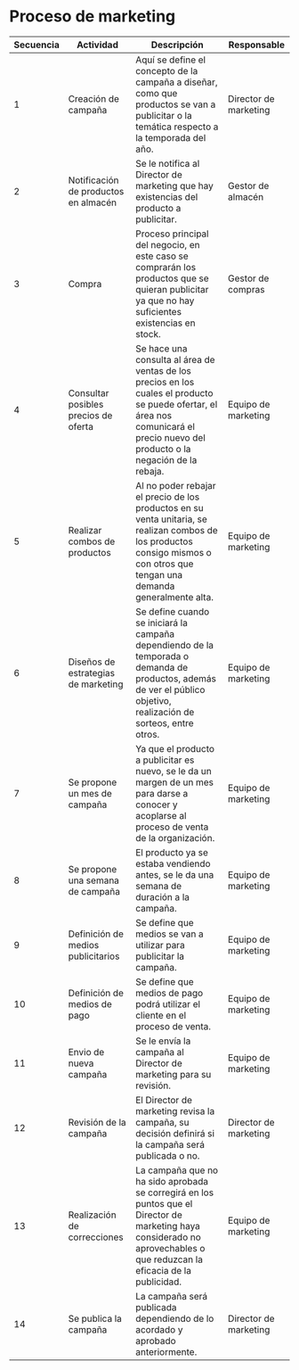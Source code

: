 # Proceso de marketing


| Secuencia | Actividad                                | Descripción                            | Responsable      |
|-----------|------------------------------------------|-----------------------------------------------------------------------|------------------|
| 1         | Creación de campaña | Aquí se define el concepto de la campaña a diseñar, como que productos se van a publicitar o la temática respecto a la temporada del año.| Director de marketing |
| 2         | Notificación de productos en almacén | Se le notifica al Director de marketing que hay existencias del producto a publicitar. | Gestor de almacén |
| 3         | Compra | Proceso principal del negocio, en este caso se comprarán los productos que se quieran publicitar ya que no hay suficientes existencias en stock. | Gestor de compras |
| 4         | Consultar posibles precios de oferta | Se hace una consulta al área de ventas de los precios en los cuales el producto se puede ofertar, el área nos comunicará el precio nuevo del producto o la negación de la rebaja. | Equipo de marketing |
| 5         | Realizar combos de productos | Al no poder rebajar el precio de los productos en su venta unitaria, se realizan combos de los productos consigo mismos o con otros que tengan una demanda generalmente alta.| Equipo de marketing |
| 6         | Diseños de estrategias de marketing | Se define cuando se iniciará la campaña dependiendo de la temporada o demanda de productos, además de ver el público objetivo, realización  de sorteos, entre otros. | Equipo de marketing |
| 7         | Se propone un mes de campaña | Ya que el producto a publicitar es nuevo, se le da un margen de un mes para darse a conocer y acoplarse al proceso de venta de la organización. | Equipo de marketing |
| 8         | Se propone una semana de campaña | El producto ya se estaba vendiendo antes, se le da una semana de duración a la campaña. | Equipo de marketing |
| 9         | Definición de medios publicitarios | Se define que medios se van a utilizar para publicitar la campaña. | Equipo de marketing |
| 10        | Definición de medios de pago | Se define que medios de pago podrá utilizar el cliente en el proceso de venta. | Equipo de marketing |
| 11        | Envio de nueva campaña | Se le envía la campaña al Director de marketing para su revisión. | Equipo de marketing |
| 12        | Revisión de la campaña | El Director de marketing revisa la campaña, su decisión definirá si la campaña será publicada o no. | Director de marketing |
| 13        | Realización de correcciones | La campaña que no ha sido aprobada se corregirá en los puntos que el Director de marketing haya considerado no aprovechables o que reduzcan la eficacia de la publicidad. | Equipo de marketing |
| 14        | Se publica la campaña | La campaña será publicada dependiendo de lo acordado y aprobado anteriormente. | Director de marketing |
